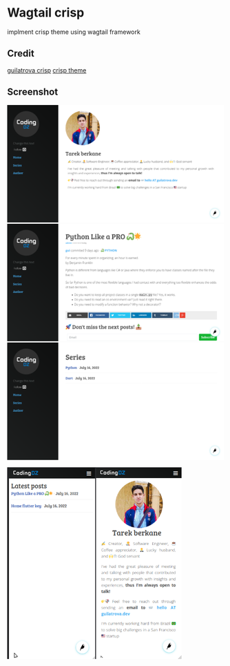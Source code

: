 # Wagtail crisp
implment crisp theme using wagtail framework 
## Credit 
[guilatrova crisp](https://github.com/guilatrova/crisp)
[crisp theme](https://github.com/kathyqian/crisp)

## Screenshot

![author](_screenshot/author.png)
![post](_screenshot/post.png)
![series](_screenshot/series.png)

<div style='display:flex;'>
<img src="_screenshot/mobile_post.png" alt="" width="205">
<img src="_screenshot/mobile_author.png" alt="" width="200">
 </div>
